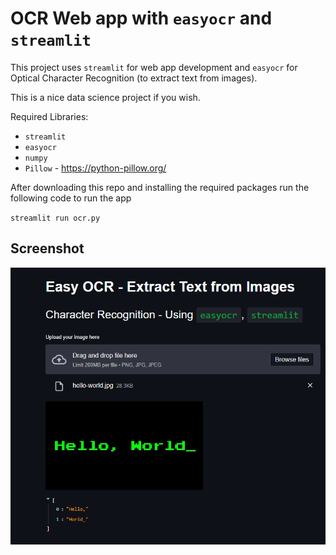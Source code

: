 # OCR Web app with `easyocr` and `streamlit`

This project uses `streamlit` for web app development and `easyocr` for Optical Character Recognition (to extract text from images).

This is a nice data science project if you wish.

Required Libraries:
* `streamlit` 
* `easyocr` 
* `numpy` 
* `Pillow` - https://python-pillow.org/

After downloading this repo and installing the required packages run the following code to run the app

`streamlit run ocr.py` 

## Screenshot
![](https://raw.githubusercontent.com/hbfawaz112/ML-Data-Science-Projects/main/Image%20To%20Text%20Streamlit%20Python/ss.png?token=AKRXMIST77PLKCMBPC2NEU3BR2V76)
